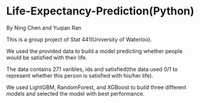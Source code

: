 # Life-Expectancy-Prediction(Python)
By Ning Chen and Yuqian Ran

This is a group project of Stat 441(University of Waterloo). 

We used the provided data to build a model predicting whether people would be satisfied with their life.

The data contains 271 varibles, ids and satisfied(the data used 0/1 to represent whether this person is satisfied with his/her life).

We used LightGBM, RandomForest, and XGBoost to build three different models and selected the model with best performance. 

